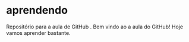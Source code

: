 # aprendendo
Repositório para a aula de GitHub
.
Bem vindo ao a aula do GitHub! Hoje vamos aprender bastante.
